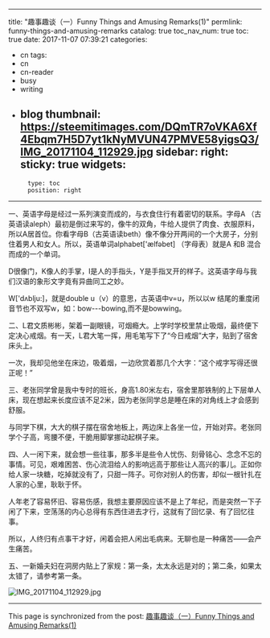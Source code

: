
---
title: "趣事趣谈（一）Funny Things and Amusing Remarks(1)"
permlink: funny-things-and-amusing-remarks
catalog: true
toc_nav_num: true
toc: true
date: 2017-11-07 07:39:21
categories:
- cn
tags:
- cn
- cn-reader
- busy
- writing
- blog
thumbnail: https://steemitimages.com/DQmTR7oVKA6Xf4Ebqm7H5D7yt1kNyMVUN47PMVE58yigsQ3/IMG_20171104_112929.jpg
sidebar:
    right:
        sticky: true
widgets:
    -
        type: toc
        position: right
---


一、英语字母是经过一系列演变而成的，与衣食住行有着密切的联系。字母A （古英语读aleph）最初是倒过来写的，像牛的双角，牛给人提供了肉食、衣服原料，所以A居首位。你看字母B（古英语读beth）像不像分开两间的一个大房子，分别住着男人和女人。所以，英语单词alphabet['ælfəbet] （字母表）就是A 和B 混合而成的一个单词。

D很像门，K像人的手掌，I是人的手指头，Y是手指叉开的样子。这英语字母与我们汉语的象形文字竟有异曲同工之妙。

W['dʌblju:]，就是double u（v）的意思，古英语中v=u，所以以w 结尾的重度闭音节也不双写w，如：bow---bowing,而不是bowwing。

二、L君文质彬彬，架着一副眼镜，可烟瘾大。上学时学校里禁止吸烟，最终便下定决心戒烟。有一天，L君大笔一挥，用毛笔写下了“今日戒烟”大字，贴到了宿舍床头上。

一次，我却见他坐在床边，吸着烟，一边欣赏着那几个大字：“这个戒字写得还很正呢！”

三、老张同学曾是我中专时的班长，身高1.80米左右，宿舍里那铁制的上下层单人床，现在想起来长度应该不足2米，因为老张同学总是睡在床的对角线上才会感到舒服。

与同学下棋，大大的棋子摆在宿舍地板上，两边床上各坐一位，开始对弈。老张同学个子高，弯腰不便，干脆用脚掌挪动起棋子来。

四、人一闲下来，就会想一些往事，那多半是些令人忧伤、刻骨铭心、念念不忘的事情。可见，艰难困苦、伤心流泪给人的影响远高于那些让人高兴的事儿。正如你给人家一块糖，吃掉就没有了，只甜一阵子。可你对别人的伤害，却似一根针扎在人家的心里，耿耿于怀。

人年老了容易怀旧、容易伤感，我想主要原因应该不是上了年纪，而是突然一下子闲了下来，空荡荡的内心总得有东西住进去才行，这就有了回忆录、有了回忆往事。

所以，人终归有点事干才好，闲着会把人闲出毛病来。无聊也是一种痛苦——会产生痛苦。

五、一新婚夫妇在洞房内贴上了家规：第一条，太太永远是对的；第二条，如果太太错了，请参考第一条。

![IMG_20171104_112929.jpg](https://steemitimages.com/DQmTR7oVKA6Xf4Ebqm7H5D7yt1kNyMVUN47PMVE58yigsQ3/IMG_20171104_112929.jpg)

- - -

This page is synchronized from the post: [趣事趣谈（一）Funny Things and Amusing Remarks(1)](https://steemit.com/@bring/funny-things-and-amusing-remarks)
